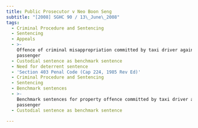```yaml
---
title: Public Prosecutor v Neo Boon Seng
subtitle: "[2008] SGHC 90 / 13\_June\_2008"
tags:
  - Criminal Procedure and Sentencing
  - Sentencing
  - Appeals
  - >-
    Offence of criminal misappropriation committed by taxi driver against
    passenger
  - Custodial sentence as benchmark sentence
  - Need for deterrent sentence
  - 'Section 403 Penal Code (Cap 224, 1985 Rev Ed)'
  - Criminal Procedure and Sentencing
  - Sentencing
  - Benchmark sentences
  - >-
    Benchmark sentences for property offence committed by taxi driver against
    passenger
  - Custodial sentence as benchmark sentence

---
```



